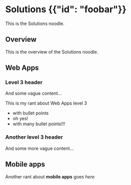 # Solutions {{"id": "foobar"}}

This is the Solutions noodle.

## Overview

This is the overview of the Solutions noodle.

## Web Apps

### Level 3 header
And some vague content...

This is my rant about Web Apps level 3

 * with bullet points
 * oh yes!
 * with many bullet points!!!


### Another level 3 header
And some more vague content...

## Mobile apps
Another rant about **mobile apps** goes _here_
